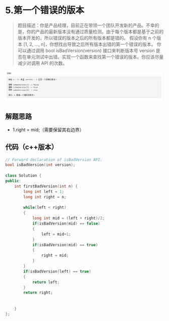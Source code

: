# 5.第一个错误的版本

>题目描述：你是产品经理，目前正在带领一个团队开发新的产品。不幸的是，你的产品的最新版本没有通过质量检测。由于每个版本都是基于之前的版本开发的，所以错误的版本之后的所有版本都是错的。
假设你有 n 个版本 [1, 2, ..., n]，你想找出导致之后所有版本出错的第一个错误的版本。
你可以通过调用 bool isBadVersion(version) 接口来判断版本号 version 是否在单元测试中出错。实现一个函数来查找第一个错误的版本。你应该尽量减少对调用 API 的次数。

![示例](images\二分查找_5.png)

## 解题思路

+ 1.right = mid;（需要保留其右边界）

## 代码（c++版本）

```c++
// Forward declaration of isBadVersion API.
bool isBadVersion(int version);

class Solution {
public:
    int firstBadVersion(int n) {
        long int left = 1;
        long int right = n;
        
        while(left < right)
        {
            long int mid = (left + right)/2;
            if(isBadVersion(mid) == false)
            {
                left = mid+1;
            }
            if(isBadVersion(mid) == true)
            {
                right = mid;
            }
        }
        if(isBadVersion(left) == true)
        {
            return left;
        }
        return right;
      
        
    }
};
```
